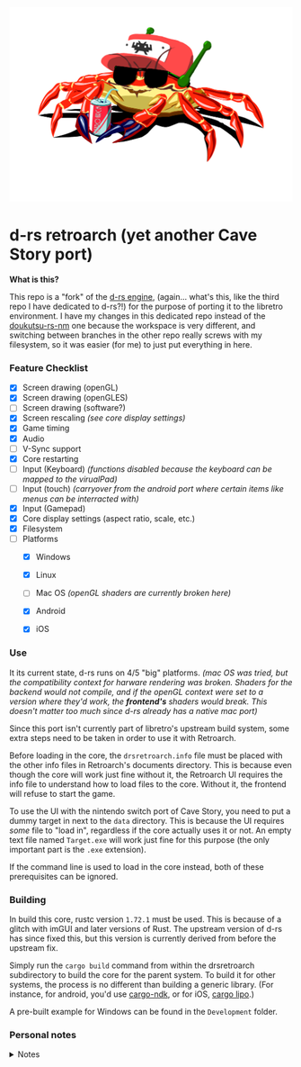 ![doukutsu-rs-libretro](./Core/Development/Media/DK-Rust-Mascot-CRAB-libretro.png)
# d-rs retroarch (yet another Cave Story port)

**What is this?**

This repo is a "fork" of the [d-rs engine](https://github.com/doukutsu-rs/doukutsu-rs), (again... what's this, like the third repo I have dedicated to d-rs?!) for the purpose of porting it to the libretro environment. I have my changes in this dedicated repo instead of the [doukutsu-rs-nm](https://github.com/DrGlaucous/doukutsu-rs-nm) one because the workspace is very different, and switching between branches in the other repo really screws with my filesystem, so it was easier (for me) to just put everything in here.

### Feature Checklist
- [x] Screen drawing (openGL)
- [X] Screen drawing (openGLES)
- [ ] Screen drawing (software?)
- [x] Screen rescaling *(see core display settings)*
- [x] Game timing
- [x] Audio
- [ ] V-Sync support
- [x] Core restarting
- [ ] Input (Keyboard) *(functions disabled because the keyboard can be mapped to the virualPad)*
- [ ] Input (touch) *(carryover from the android port where certain items like menus can be interracted with)*
- [x] Input (Gamepad)
- [x] Core display settings (aspect ratio, scale, etc.)
- [x] Filesystem
- [ ] Platforms
  - [x] Windows
  - [X] Linux
  - [ ] Mac OS *(openGL shaders are currently broken here)*
  - [x] Android
  - [X] iOS


### Use
It its current state, d-rs runs on 4/5 "big" platforms. *(mac OS was tried, but the compatibility context for harware rendering was broken. Shaders for the backend would not compile, and if the openGL context were set to a version where they'd work, the **frontend's** shaders would break. This doesn't matter too much since d-rs already has a native mac port)*

Since this port isn't currently part of libretro's upstream build system, some extra steps need to be taken in order to use it with Retroarch. 

Before loading in the core, the `drsretroarch.info` file must be placed with the other info files in Retroarch's documents directory. This is because even though the core will work just fine without it, the Retroarch UI requires the info file to understand how to load files to the core. Without it, the frontend will refuse to start the game.

To use the UI with the nintendo switch port of Cave Story, you need to put a dummy target in next to the `data` directory. This is because the UI requires *some* file to "load in", regardless if the core actually uses it or not. An empty text file named `Target.exe` will work just fine for this purpose (the only important part is the `.exe` extension).

If the command line is used to load in the core instead, both of these prerequisites can be ignored.

### Building

In build this core, rustc version `1.72.1` must be used. This is because of a glitch with imGUI and later versions of Rust. The upstream version of d-rs has since fixed this, but this version is currently derived from before the upstream fix.

Simply run the `cargo build` command from within the drsretroarch subdirectory to build the core for the parent system. To build it for other systems, the process is no different than building a generic library. (For instance, for android, you'd use [cargo-ndk](https://github.com/bbqsrc/cargo-ndk), or for iOS, [cargo lipo](https://github.com/TimNN/cargo-lipo).)

A pre-built example for Windows can be found in the `Development` folder.

### Personal notes
<details>

<summary>Notes</summary>
To compile retroarch to use openglES, use:</br>
<code>
./configure --disable-videocore --disable-opengl1 --enable-opengles --enable-opengles3 --enable-opengles3_1
</code>

</br>
then</br>
<code>make</code>

---

to compile on mac for iOS, use
`cargo lipo --release`

then use codesign to give it an ad-hoc signature so it will run in retroarch:
`codesign -s - drsretroarch.dylib`

check sign status with
`codesign -d -v drsretroarch.dylib`

For convenient developing, just use the `make ios` command in the drsretroarch subdirectory. It will sign and rename the output dll for you. *(I need to add makefile support for the other systems as well, since the linux-based distros automatically add 'lib' to the front of the output.)*

The ad-hoc signed files work with both the sideloaded and appstore versions of retroarch, but it's impossible to put the core in the framework directory with the rest without jailbreaking the phone, so at that point, it's just easier to use the sideloaded version. *(also moving the core directory doesn't work because the apple sandbox forbids loading outside frameworks)*

</details>









